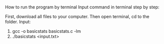 How to run the program by terminal Input command in terminal step by step:

First, download all files to your computer.
Then open terminal, cd to the folder.
Input:
 
1. gcc -o basicstats basicstats.c -lm
2. ./basicstats <input.txt>

